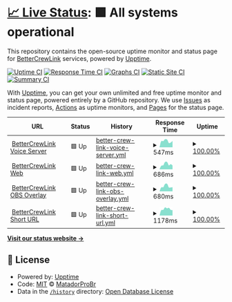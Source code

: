 # [📈 Live Status](https://MatadorProBr.github.io/BetterCrewLink-status): <!--live status--> **🟩 All systems operational**

This repository contains the open-source uptime monitor and status page for [BetterCrewLink](https://github.com/OhMyGuus/BetterCrewLink) services, powered by [Upptime](https://github.com/upptime/upptime).

[![Uptime CI](https://github.com/MatadorProBr/BetterCrewLink-status/workflows/Uptime%20CI/badge.svg)](https://github.com/MatadorProBr/BetterCrewLink-status/actions?query=workflow%3A%22Uptime+CI%22)
[![Response Time CI](https://github.com/MatadorProBr/BetterCrewLink-status/workflows/Response%20Time%20CI/badge.svg)](https://github.com/MatadorProBr/BetterCrewLink-status/actions?query=workflow%3A%22Response+Time+CI%22)
[![Graphs CI](https://github.com/MatadorProBr/BetterCrewLink-status/workflows/Graphs%20CI/badge.svg)](https://github.com/MatadorProBr/BetterCrewLink-status/actions?query=workflow%3A%22Graphs+CI%22)
[![Static Site CI](https://github.com/MatadorProBr/BetterCrewLink-status/workflows/Static%20Site%20CI/badge.svg)](https://github.com/MatadorProBr/BetterCrewLink-status/actions?query=workflow%3A%22Static+Site+CI%22)
[![Summary CI](https://github.com/MatadorProBr/BetterCrewLink-status/workflows/Summary%20CI/badge.svg)](https://github.com/MatadorProBr/BetterCrewLink-status/actions?query=workflow%3A%22Summary+CI%22)

With [Upptime](https://upptime.js.org), you can get your own unlimited and free uptime monitor and status page, powered entirely by a GitHub repository. We use [Issues](https://github.com/MatadorProBr/BetterCrewLink-status/issues) as incident reports, [Actions](https://github.com/MatadorProBr/BetterCrewLink-status/actions) as uptime monitors, and [Pages](https://MatadorProBr.github.io/BetterCrewLink-status) for the status page.

<!--start: status pages-->
<!-- This summary is generated by Upptime (https://github.com/upptime/upptime) -->
<!-- Do not edit this manually, your changes will be overwritten -->
<!-- prettier-ignore -->
| URL | Status | History | Response Time | Uptime |
| --- | ------ | ------- | ------------- | ------ |
| <img alt="" src="https://favicons.githubusercontent.com/bettercrewl.ink" height="13"> [BetterCrewLink Voice Server](https://bettercrewl.ink/) | 🟩 Up | [better-crew-link-voice-server.yml](https://github.com/MatadorProBr/BetterCrewLink-status/commits/HEAD/history/better-crew-link-voice-server.yml) | <details><summary><img alt="Response time graph" src="./graphs/better-crew-link-voice-server/response-time-week.png" height="20"> 547ms</summary><br><a href="https://MatadorProBr.github.io/BetterCrewLink-status/history/better-crew-link-voice-server"><img alt="Response time 496" src="https://img.shields.io/endpoint?url=https%3A%2F%2Fraw.githubusercontent.com%2FMatadorProBr%2FBetterCrewLink-status%2FHEAD%2Fapi%2Fbetter-crew-link-voice-server%2Fresponse-time.json"></a><br><a href="https://MatadorProBr.github.io/BetterCrewLink-status/history/better-crew-link-voice-server"><img alt="24-hour response time 425" src="https://img.shields.io/endpoint?url=https%3A%2F%2Fraw.githubusercontent.com%2FMatadorProBr%2FBetterCrewLink-status%2FHEAD%2Fapi%2Fbetter-crew-link-voice-server%2Fresponse-time-day.json"></a><br><a href="https://MatadorProBr.github.io/BetterCrewLink-status/history/better-crew-link-voice-server"><img alt="7-day response time 547" src="https://img.shields.io/endpoint?url=https%3A%2F%2Fraw.githubusercontent.com%2FMatadorProBr%2FBetterCrewLink-status%2FHEAD%2Fapi%2Fbetter-crew-link-voice-server%2Fresponse-time-week.json"></a><br><a href="https://MatadorProBr.github.io/BetterCrewLink-status/history/better-crew-link-voice-server"><img alt="30-day response time 507" src="https://img.shields.io/endpoint?url=https%3A%2F%2Fraw.githubusercontent.com%2FMatadorProBr%2FBetterCrewLink-status%2FHEAD%2Fapi%2Fbetter-crew-link-voice-server%2Fresponse-time-month.json"></a><br><a href="https://MatadorProBr.github.io/BetterCrewLink-status/history/better-crew-link-voice-server"><img alt="1-year response time 496" src="https://img.shields.io/endpoint?url=https%3A%2F%2Fraw.githubusercontent.com%2FMatadorProBr%2FBetterCrewLink-status%2FHEAD%2Fapi%2Fbetter-crew-link-voice-server%2Fresponse-time-year.json"></a></details> | <details><summary><a href="https://MatadorProBr.github.io/BetterCrewLink-status/history/better-crew-link-voice-server">100.00%</a></summary><a href="https://MatadorProBr.github.io/BetterCrewLink-status/history/better-crew-link-voice-server"><img alt="All-time uptime 100.00%" src="https://img.shields.io/endpoint?url=https%3A%2F%2Fraw.githubusercontent.com%2FMatadorProBr%2FBetterCrewLink-status%2FHEAD%2Fapi%2Fbetter-crew-link-voice-server%2Fuptime.json"></a><br><a href="https://MatadorProBr.github.io/BetterCrewLink-status/history/better-crew-link-voice-server"><img alt="24-hour uptime 100.00%" src="https://img.shields.io/endpoint?url=https%3A%2F%2Fraw.githubusercontent.com%2FMatadorProBr%2FBetterCrewLink-status%2FHEAD%2Fapi%2Fbetter-crew-link-voice-server%2Fuptime-day.json"></a><br><a href="https://MatadorProBr.github.io/BetterCrewLink-status/history/better-crew-link-voice-server"><img alt="7-day uptime 100.00%" src="https://img.shields.io/endpoint?url=https%3A%2F%2Fraw.githubusercontent.com%2FMatadorProBr%2FBetterCrewLink-status%2FHEAD%2Fapi%2Fbetter-crew-link-voice-server%2Fuptime-week.json"></a><br><a href="https://MatadorProBr.github.io/BetterCrewLink-status/history/better-crew-link-voice-server"><img alt="30-day uptime 100.00%" src="https://img.shields.io/endpoint?url=https%3A%2F%2Fraw.githubusercontent.com%2FMatadorProBr%2FBetterCrewLink-status%2FHEAD%2Fapi%2Fbetter-crew-link-voice-server%2Fuptime-month.json"></a><br><a href="https://MatadorProBr.github.io/BetterCrewLink-status/history/better-crew-link-voice-server"><img alt="1-year uptime 100.00%" src="https://img.shields.io/endpoint?url=https%3A%2F%2Fraw.githubusercontent.com%2FMatadorProBr%2FBetterCrewLink-status%2FHEAD%2Fapi%2Fbetter-crew-link-voice-server%2Fuptime-year.json"></a></details>
| <img alt="" src="https://favicons.githubusercontent.com/web.bettercrewl.ink" height="13"> [BetterCrewLink Web](https://web.bettercrewl.ink/) | 🟩 Up | [better-crew-link-web.yml](https://github.com/MatadorProBr/BetterCrewLink-status/commits/HEAD/history/better-crew-link-web.yml) | <details><summary><img alt="Response time graph" src="./graphs/better-crew-link-web/response-time-week.png" height="20"> 686ms</summary><br><a href="https://MatadorProBr.github.io/BetterCrewLink-status/history/better-crew-link-web"><img alt="Response time 567" src="https://img.shields.io/endpoint?url=https%3A%2F%2Fraw.githubusercontent.com%2FMatadorProBr%2FBetterCrewLink-status%2FHEAD%2Fapi%2Fbetter-crew-link-web%2Fresponse-time.json"></a><br><a href="https://MatadorProBr.github.io/BetterCrewLink-status/history/better-crew-link-web"><img alt="24-hour response time 485" src="https://img.shields.io/endpoint?url=https%3A%2F%2Fraw.githubusercontent.com%2FMatadorProBr%2FBetterCrewLink-status%2FHEAD%2Fapi%2Fbetter-crew-link-web%2Fresponse-time-day.json"></a><br><a href="https://MatadorProBr.github.io/BetterCrewLink-status/history/better-crew-link-web"><img alt="7-day response time 686" src="https://img.shields.io/endpoint?url=https%3A%2F%2Fraw.githubusercontent.com%2FMatadorProBr%2FBetterCrewLink-status%2FHEAD%2Fapi%2Fbetter-crew-link-web%2Fresponse-time-week.json"></a><br><a href="https://MatadorProBr.github.io/BetterCrewLink-status/history/better-crew-link-web"><img alt="30-day response time 582" src="https://img.shields.io/endpoint?url=https%3A%2F%2Fraw.githubusercontent.com%2FMatadorProBr%2FBetterCrewLink-status%2FHEAD%2Fapi%2Fbetter-crew-link-web%2Fresponse-time-month.json"></a><br><a href="https://MatadorProBr.github.io/BetterCrewLink-status/history/better-crew-link-web"><img alt="1-year response time 567" src="https://img.shields.io/endpoint?url=https%3A%2F%2Fraw.githubusercontent.com%2FMatadorProBr%2FBetterCrewLink-status%2FHEAD%2Fapi%2Fbetter-crew-link-web%2Fresponse-time-year.json"></a></details> | <details><summary><a href="https://MatadorProBr.github.io/BetterCrewLink-status/history/better-crew-link-web">100.00%</a></summary><a href="https://MatadorProBr.github.io/BetterCrewLink-status/history/better-crew-link-web"><img alt="All-time uptime 100.00%" src="https://img.shields.io/endpoint?url=https%3A%2F%2Fraw.githubusercontent.com%2FMatadorProBr%2FBetterCrewLink-status%2FHEAD%2Fapi%2Fbetter-crew-link-web%2Fuptime.json"></a><br><a href="https://MatadorProBr.github.io/BetterCrewLink-status/history/better-crew-link-web"><img alt="24-hour uptime 100.00%" src="https://img.shields.io/endpoint?url=https%3A%2F%2Fraw.githubusercontent.com%2FMatadorProBr%2FBetterCrewLink-status%2FHEAD%2Fapi%2Fbetter-crew-link-web%2Fuptime-day.json"></a><br><a href="https://MatadorProBr.github.io/BetterCrewLink-status/history/better-crew-link-web"><img alt="7-day uptime 100.00%" src="https://img.shields.io/endpoint?url=https%3A%2F%2Fraw.githubusercontent.com%2FMatadorProBr%2FBetterCrewLink-status%2FHEAD%2Fapi%2Fbetter-crew-link-web%2Fuptime-week.json"></a><br><a href="https://MatadorProBr.github.io/BetterCrewLink-status/history/better-crew-link-web"><img alt="30-day uptime 100.00%" src="https://img.shields.io/endpoint?url=https%3A%2F%2Fraw.githubusercontent.com%2FMatadorProBr%2FBetterCrewLink-status%2FHEAD%2Fapi%2Fbetter-crew-link-web%2Fuptime-month.json"></a><br><a href="https://MatadorProBr.github.io/BetterCrewLink-status/history/better-crew-link-web"><img alt="1-year uptime 100.00%" src="https://img.shields.io/endpoint?url=https%3A%2F%2Fraw.githubusercontent.com%2FMatadorProBr%2FBetterCrewLink-status%2FHEAD%2Fapi%2Fbetter-crew-link-web%2Fuptime-year.json"></a></details>
| <img alt="" src="https://favicons.githubusercontent.com/obs.bettercrewlink.app" height="13"> [BetterCrewLink OBS Overlay](https://obs.bettercrewlink.app/) | 🟩 Up | [better-crew-link-obs-overlay.yml](https://github.com/MatadorProBr/BetterCrewLink-status/commits/HEAD/history/better-crew-link-obs-overlay.yml) | <details><summary><img alt="Response time graph" src="./graphs/better-crew-link-obs-overlay/response-time-week.png" height="20"> 680ms</summary><br><a href="https://MatadorProBr.github.io/BetterCrewLink-status/history/better-crew-link-obs-overlay"><img alt="Response time 523" src="https://img.shields.io/endpoint?url=https%3A%2F%2Fraw.githubusercontent.com%2FMatadorProBr%2FBetterCrewLink-status%2FHEAD%2Fapi%2Fbetter-crew-link-obs-overlay%2Fresponse-time.json"></a><br><a href="https://MatadorProBr.github.io/BetterCrewLink-status/history/better-crew-link-obs-overlay"><img alt="24-hour response time 547" src="https://img.shields.io/endpoint?url=https%3A%2F%2Fraw.githubusercontent.com%2FMatadorProBr%2FBetterCrewLink-status%2FHEAD%2Fapi%2Fbetter-crew-link-obs-overlay%2Fresponse-time-day.json"></a><br><a href="https://MatadorProBr.github.io/BetterCrewLink-status/history/better-crew-link-obs-overlay"><img alt="7-day response time 680" src="https://img.shields.io/endpoint?url=https%3A%2F%2Fraw.githubusercontent.com%2FMatadorProBr%2FBetterCrewLink-status%2FHEAD%2Fapi%2Fbetter-crew-link-obs-overlay%2Fresponse-time-week.json"></a><br><a href="https://MatadorProBr.github.io/BetterCrewLink-status/history/better-crew-link-obs-overlay"><img alt="30-day response time 564" src="https://img.shields.io/endpoint?url=https%3A%2F%2Fraw.githubusercontent.com%2FMatadorProBr%2FBetterCrewLink-status%2FHEAD%2Fapi%2Fbetter-crew-link-obs-overlay%2Fresponse-time-month.json"></a><br><a href="https://MatadorProBr.github.io/BetterCrewLink-status/history/better-crew-link-obs-overlay"><img alt="1-year response time 523" src="https://img.shields.io/endpoint?url=https%3A%2F%2Fraw.githubusercontent.com%2FMatadorProBr%2FBetterCrewLink-status%2FHEAD%2Fapi%2Fbetter-crew-link-obs-overlay%2Fresponse-time-year.json"></a></details> | <details><summary><a href="https://MatadorProBr.github.io/BetterCrewLink-status/history/better-crew-link-obs-overlay">100.00%</a></summary><a href="https://MatadorProBr.github.io/BetterCrewLink-status/history/better-crew-link-obs-overlay"><img alt="All-time uptime 99.94%" src="https://img.shields.io/endpoint?url=https%3A%2F%2Fraw.githubusercontent.com%2FMatadorProBr%2FBetterCrewLink-status%2FHEAD%2Fapi%2Fbetter-crew-link-obs-overlay%2Fuptime.json"></a><br><a href="https://MatadorProBr.github.io/BetterCrewLink-status/history/better-crew-link-obs-overlay"><img alt="24-hour uptime 100.00%" src="https://img.shields.io/endpoint?url=https%3A%2F%2Fraw.githubusercontent.com%2FMatadorProBr%2FBetterCrewLink-status%2FHEAD%2Fapi%2Fbetter-crew-link-obs-overlay%2Fuptime-day.json"></a><br><a href="https://MatadorProBr.github.io/BetterCrewLink-status/history/better-crew-link-obs-overlay"><img alt="7-day uptime 100.00%" src="https://img.shields.io/endpoint?url=https%3A%2F%2Fraw.githubusercontent.com%2FMatadorProBr%2FBetterCrewLink-status%2FHEAD%2Fapi%2Fbetter-crew-link-obs-overlay%2Fuptime-week.json"></a><br><a href="https://MatadorProBr.github.io/BetterCrewLink-status/history/better-crew-link-obs-overlay"><img alt="30-day uptime 100.00%" src="https://img.shields.io/endpoint?url=https%3A%2F%2Fraw.githubusercontent.com%2FMatadorProBr%2FBetterCrewLink-status%2FHEAD%2Fapi%2Fbetter-crew-link-obs-overlay%2Fuptime-month.json"></a><br><a href="https://MatadorProBr.github.io/BetterCrewLink-status/history/better-crew-link-obs-overlay"><img alt="1-year uptime 99.94%" src="https://img.shields.io/endpoint?url=https%3A%2F%2Fraw.githubusercontent.com%2FMatadorProBr%2FBetterCrewLink-status%2FHEAD%2Fapi%2Fbetter-crew-link-obs-overlay%2Fuptime-year.json"></a></details>
| <img alt="" src="https://favicons.githubusercontent.com/bettercrewlink.app" height="13"> [BetterCrewLink Short URL](https://bettercrewlink.app/) | 🟩 Up | [better-crew-link-short-url.yml](https://github.com/MatadorProBr/BetterCrewLink-status/commits/HEAD/history/better-crew-link-short-url.yml) | <details><summary><img alt="Response time graph" src="./graphs/better-crew-link-short-url/response-time-week.png" height="20"> 1178ms</summary><br><a href="https://MatadorProBr.github.io/BetterCrewLink-status/history/better-crew-link-short-url"><img alt="Response time 978" src="https://img.shields.io/endpoint?url=https%3A%2F%2Fraw.githubusercontent.com%2FMatadorProBr%2FBetterCrewLink-status%2FHEAD%2Fapi%2Fbetter-crew-link-short-url%2Fresponse-time.json"></a><br><a href="https://MatadorProBr.github.io/BetterCrewLink-status/history/better-crew-link-short-url"><img alt="24-hour response time 1006" src="https://img.shields.io/endpoint?url=https%3A%2F%2Fraw.githubusercontent.com%2FMatadorProBr%2FBetterCrewLink-status%2FHEAD%2Fapi%2Fbetter-crew-link-short-url%2Fresponse-time-day.json"></a><br><a href="https://MatadorProBr.github.io/BetterCrewLink-status/history/better-crew-link-short-url"><img alt="7-day response time 1178" src="https://img.shields.io/endpoint?url=https%3A%2F%2Fraw.githubusercontent.com%2FMatadorProBr%2FBetterCrewLink-status%2FHEAD%2Fapi%2Fbetter-crew-link-short-url%2Fresponse-time-week.json"></a><br><a href="https://MatadorProBr.github.io/BetterCrewLink-status/history/better-crew-link-short-url"><img alt="30-day response time 1004" src="https://img.shields.io/endpoint?url=https%3A%2F%2Fraw.githubusercontent.com%2FMatadorProBr%2FBetterCrewLink-status%2FHEAD%2Fapi%2Fbetter-crew-link-short-url%2Fresponse-time-month.json"></a><br><a href="https://MatadorProBr.github.io/BetterCrewLink-status/history/better-crew-link-short-url"><img alt="1-year response time 978" src="https://img.shields.io/endpoint?url=https%3A%2F%2Fraw.githubusercontent.com%2FMatadorProBr%2FBetterCrewLink-status%2FHEAD%2Fapi%2Fbetter-crew-link-short-url%2Fresponse-time-year.json"></a></details> | <details><summary><a href="https://MatadorProBr.github.io/BetterCrewLink-status/history/better-crew-link-short-url">100.00%</a></summary><a href="https://MatadorProBr.github.io/BetterCrewLink-status/history/better-crew-link-short-url"><img alt="All-time uptime 100.00%" src="https://img.shields.io/endpoint?url=https%3A%2F%2Fraw.githubusercontent.com%2FMatadorProBr%2FBetterCrewLink-status%2FHEAD%2Fapi%2Fbetter-crew-link-short-url%2Fuptime.json"></a><br><a href="https://MatadorProBr.github.io/BetterCrewLink-status/history/better-crew-link-short-url"><img alt="24-hour uptime 100.00%" src="https://img.shields.io/endpoint?url=https%3A%2F%2Fraw.githubusercontent.com%2FMatadorProBr%2FBetterCrewLink-status%2FHEAD%2Fapi%2Fbetter-crew-link-short-url%2Fuptime-day.json"></a><br><a href="https://MatadorProBr.github.io/BetterCrewLink-status/history/better-crew-link-short-url"><img alt="7-day uptime 100.00%" src="https://img.shields.io/endpoint?url=https%3A%2F%2Fraw.githubusercontent.com%2FMatadorProBr%2FBetterCrewLink-status%2FHEAD%2Fapi%2Fbetter-crew-link-short-url%2Fuptime-week.json"></a><br><a href="https://MatadorProBr.github.io/BetterCrewLink-status/history/better-crew-link-short-url"><img alt="30-day uptime 100.00%" src="https://img.shields.io/endpoint?url=https%3A%2F%2Fraw.githubusercontent.com%2FMatadorProBr%2FBetterCrewLink-status%2FHEAD%2Fapi%2Fbetter-crew-link-short-url%2Fuptime-month.json"></a><br><a href="https://MatadorProBr.github.io/BetterCrewLink-status/history/better-crew-link-short-url"><img alt="1-year uptime 100.00%" src="https://img.shields.io/endpoint?url=https%3A%2F%2Fraw.githubusercontent.com%2FMatadorProBr%2FBetterCrewLink-status%2FHEAD%2Fapi%2Fbetter-crew-link-short-url%2Fuptime-year.json"></a></details>

<!--end: status pages-->

[**Visit our status website →**](https://MatadorProBr.github.io/BetterCrewLink-status)

## 📄 License

- Powered by: [Upptime](https://github.com/upptime/upptime)
- Code: [MIT](./LICENSE) © [MatadorProBr](https://github.com/MatadorProBr)
- Data in the <a href="https://github.com/MatadorProBr/BetterCrewLink-status/tree/master/history">`/history`</a> directory: [Open Database License](https://opendatacommons.org/licenses/odbl/1-0/)
